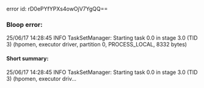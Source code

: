 error id: rD0ePYfYPXs4owOjV7YgQQ==
### Bloop error:

25/06/17 14:28:45 INFO TaskSetManager: Starting task 0.0 in stage 3.0 (TID 3) (hpomen, executor driver, partition 0, PROCESS_LOCAL, 8332 bytes)
#### Short summary: 

25/06/17 14:28:45 INFO TaskSetManager: Starting task 0.0 in stage 3.0 (TID 3) (hpomen, executor driv...